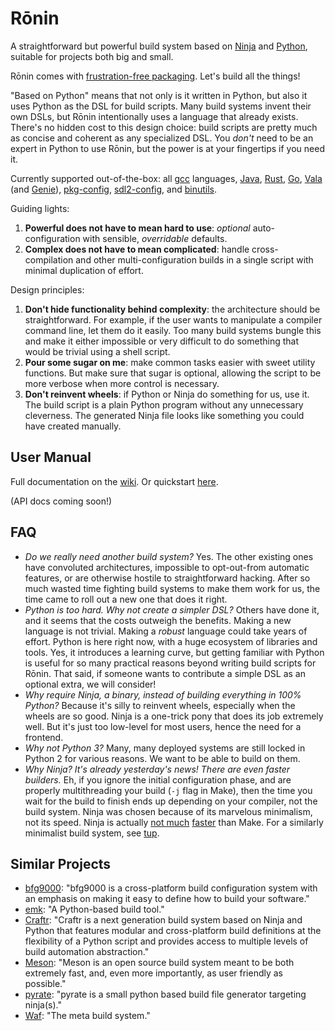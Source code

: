 Rōnin
=====

A straightforward but powerful build system based on [Ninja](https://ninja-build.org/) and
[Python](https://www.python.org/), suitable for projects both big and small.

Rōnin comes with [frustration-free packaging](https://en.wikipedia.org/wiki/Wrap_rage). Let's build
all the things!

"Based on Python" means that not only is it written in Python, but also it uses Python as the DSL
for build scripts. Many build systems invent their own DSLs, but Rōnin intentionally uses a language
that already exists. There's no hidden cost to this design choice: build scripts are pretty much
as concise and coherent as any specialized DSL. You _don't_ need to be an expert in Python to use
Rōnin, but the power is at your fingertips if you need it.

Currently supported out-of-the-box:
all [gcc](https://gcc.gnu.org/) languages,
[Java](https://www.oracle.com/java/),
[Rust](https://www.rust-lang.org/),
[Go](https://golang.org/),
[Vala](https://wiki.gnome.org/Projects/Vala) (and [Genie](https://wiki.gnome.org/Projects/Genie)),
[pkg-config](https://www.freedesktop.org/wiki/Software/pkg-config/),
[sdl2-config](https://wiki.libsdl.org/Installation), and
[binutils](https://sourceware.org/binutils/docs/binutils/).

Guiding lights:

1. **Powerful does not have to mean hard to use**: _optional_ auto-configuration with sensible,
   _overridable_ defaults.
2. **Complex does not have to mean complicated**: handle cross-compilation and other
   multi-configuration builds in a single script with minimal duplication of effort.

Design principles:

1. **Don't hide functionality behind complexity**: the architecture should be straightforward. For
   example, if the user wants to manipulate a compiler command line, let them do it easily. Too many
   build systems bungle this and make it either impossible or very difficult to do something that
   would be trivial using a shell script.
2. **Pour some sugar on me**: make common tasks easier with sweet utility functions. But make sure
   that sugar is optional, allowing the script to be more verbose when more control is necessary. 
3. **Don't reinvent wheels**: if Python or Ninja do something for us, use it. The build script is a
   plain Python program without any unnecessary cleverness. The generated Ninja file looks like
   something you could have created manually.

User Manual
-----------

Full documentation on the [wiki](https://github.com/tliron/ronin/wiki).
Or quickstart [here](https://github.com/tliron/ronin/wiki/Quick-Start).

(API docs coming soon!)


FAQ
---

* _Do we really need another build system?_ Yes. The other existing ones have convoluted
  architectures, impossible to opt-out-from automatic features, or are otherwise hostile to
  straightforward hacking. After so much wasted time fighting build systems to make them work for
  us, the time came to roll out a new one that does it right.
* _Python is too hard. Why not create a simpler DSL?_ Others have done it, and it seems that the
  costs outweigh the benefits. Making a new language is not trivial. Making a _robust_ language
  could take years of effort. Python is here right now, with a huge ecosystem of libraries and
  tools. Yes, it introduces a learning curve, but getting familiar with Python is useful for so
  many practical reasons beyond writing build scripts for Rōnin. That said, if someone wants to
  contribute a simple DSL as an optional extra, we will consider!
* _Why require Ninja, a binary, instead of building everything in 100% Python?_ Because it's silly
  to reinvent wheels, especially when the wheels are so good. Ninja is a one-trick pony that does
  its job extremely well. But it's just too low-level for most users, hence the need for a frontend.
* _Why not Python 3?_ Many, many deployed systems are still locked in Python 2 for various reasons.
  We want to be able to build on them.
* _Why Ninja? It's already yesterday's news! There are even faster builders._ Eh, if you ignore the
  initial configuration phase, and are properly multithreading your build (`-j` flag in Make), then
  the time you wait for the build to finish ends up depending on your compiler, not the build
  system. Ninja was chosen because of its marvelous minimalism, not its speed. Ninja is actually 
  [not much](http://david.rothlis.net/ninja-benchmark/) 
  [faster](http://hamelot.io/programming/make-vs-ninja-performance-comparison/)
  than Make. For a similarly minimalist build system, see [tup](http://gittup.org/tup/).


Similar Projects
----------------

* [bfg9000](https://github.com/jimporter/bfg9000): "bfg9000 is a cross-platform build configuration
  system with an emphasis on making it easy to define how to build your software."
* [emk](https://github.com/kmackay/emk): "A Python-based build tool."
* [Craftr](https://craftr.net/): "Craftr is a next generation build system based on Ninja and Python
  that features modular and cross-platform build definitions at the flexibility of a Python script
  and provides access to multiple levels of build automation abstraction."
* [Meson](http://mesonbuild.com/): "Meson is an open source build system meant to be both extremely
  fast, and, even more importantly, as user friendly as possible."
* [pyrate](https://github.com/pyrate-build/pyrate-build): "pyrate is a small python based build file
  generator targeting ninja(s)."
* [Waf](https://waf.io/): "The meta build system."
